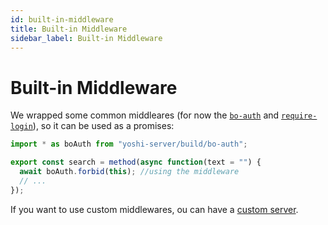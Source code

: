 ```yaml
---
id: built-in-middleware
title: Built-in Middleware
sidebar_label: Built-in Middleware
---
```


# Built-in Middleware

We wrapped some common middleares (for now the [`bo-auth`](https://github.com/wix-platform/wix-node-platform/tree/master/bootstrap-plugins/bo-auth) and [`require-login`](https://github.com/wix-platform/wix-node-platform/tree/master/bootstrap/wix-bootstrap-require-login)), so it can be used as a promises:

```js
import * as boAuth from "yoshi-server/build/bo-auth";

export const search = method(async function(text = "") {
  await boAuth.forbid(this); //using the middleware
  // ...
});
```

If you want to use custom middlewares, ou can have a [custom server]().
